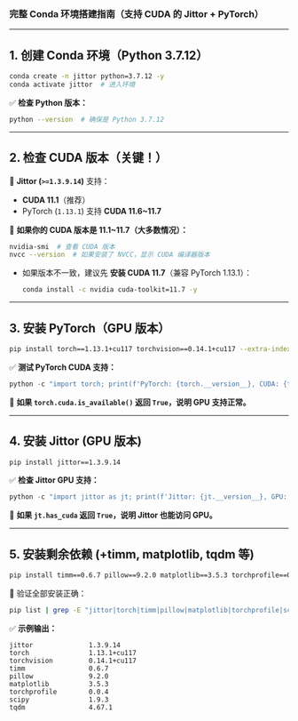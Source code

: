 ### **完整 Conda 环境搭建指南（支持 CUDA 的 Jittor + PyTorch）**

---

## **1. 创建 Conda 环境（Python 3.7.12）**

```bash
conda create -n jittor python=3.7.12 -y
conda activate jittor  # 进入环境
```

✅ **检查 Python 版本：**

```bash
python --version  # 确保是 Python 3.7.12
```

---

## **2. 检查 CUDA 版本（关键！）**

📌 **Jittor (`>=1.3.9.14`)** 支持：

- **CUDA 11.1**（推荐）  
- PyTorch (`1.13.1`) 支持 **CUDA 11.6~11.7**

🔹 **如果你的 CUDA 版本是 11.1~11.7（大多数情况）：**

```bash
nvidia-smi  # 查看 CUDA 版本
nvcc --version  # 如果安装了 NVCC，显示 CUDA 编译器版本
```

- 如果版本不一致，建议先 **安装 CUDA 11.7**（兼容 PyTorch 1.13.1）：
  
  ```bash
  conda install -c nvidia cuda-toolkit=11.7 -y
  ```

---

## **3. 安装 PyTorch（GPU 版本）**

```bash
pip install torch==1.13.1+cu117 torchvision==0.14.1+cu117 --extra-index-url https://download.pytorch.org/whl/cu117
```

✅ **测试 PyTorch CUDA 支持：**

```python
python -c "import torch; print(f'PyTorch: {torch.__version__}, CUDA: {torch.version.cuda}')"
```

📌 **如果 `torch.cuda.is_available()` 返回 `True`，说明 GPU 支持正常。**

---

## **4. 安装 Jittor (GPU 版本)**

```bash
pip install jittor==1.3.9.14
```

✅ **检查 Jittor GPU 支持：**

```python
python -c "import jittor as jt; print(f'Jittor: {jt.__version__}, GPU: {jt.has_cuda}')"
```

📌 **如果 `jt.has_cuda` 返回 `True`，说明 Jittor 也能访问 GPU。**

---

## **5. 安装剩余依赖 (+timm, matplotlib, tqdm 等)**

```bash
pip install timm==0.6.7 pillow==9.2.0 matplotlib==3.5.3 torchprofile==0.0.4 scipy==1.9.3 tqdm==4.67.1
```

📌 验证全部安装正确：

```bash
pip list | grep -E "jittor|torch|timm|pillow|matplotlib|torchprofile|scipy|tqdm"
```

✅ **示例输出：**

```
jittor              1.3.9.14
torch               1.13.1+cu117
torchvision         0.14.1+cu117
timm                0.6.7
pillow              9.2.0
matplotlib          3.5.3
torchprofile        0.0.4
scipy               1.9.3
tqdm                4.67.1
```